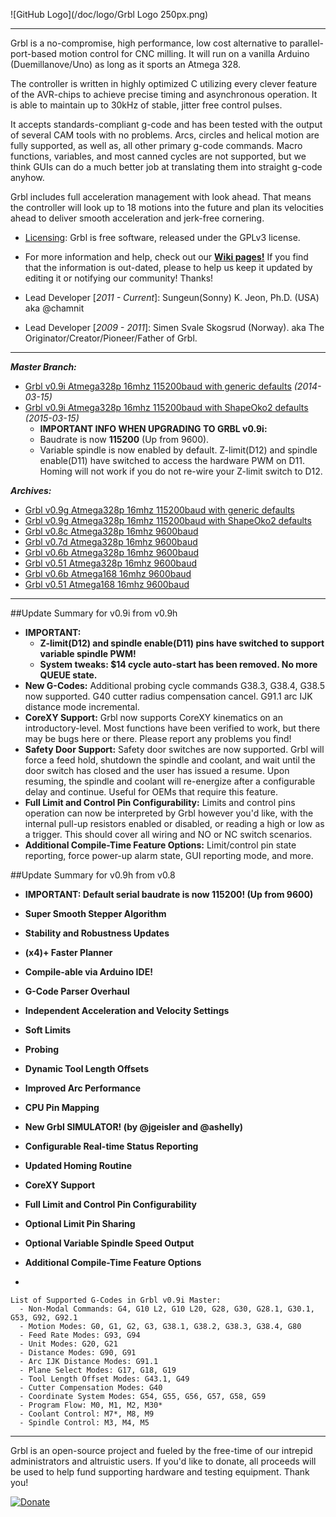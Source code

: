![GitHub Logo](/doc/logo/Grbl Logo 250px.png)


***

Grbl is a no-compromise, high performance, low cost alternative to parallel-port-based motion control for CNC milling. It will run on a vanilla Arduino (Duemillanove/Uno) as long as it sports an Atmega 328. 

The controller is written in highly optimized C utilizing every clever feature of the AVR-chips to achieve precise timing and asynchronous operation. It is able to maintain up to 30kHz of stable, jitter free control pulses.

It accepts standards-compliant g-code and has been tested with the output of several CAM tools with no problems. Arcs, circles and helical motion are fully supported, as well as, all other primary g-code commands. Macro functions, variables, and most canned cycles are not supported, but we think GUIs can do a much better job at translating them into straight g-code anyhow.

Grbl includes full acceleration management with look ahead. That means the controller will look up to 18 motions into the future and plan its velocities ahead to deliver smooth acceleration and jerk-free cornering.

* [Licensing](https://github.com/grbl/grbl/wiki/Licensing): Grbl is free software, released under the GPLv3 license.

* For more information and help, check out our **[Wiki pages!](https://github.com/grbl/grbl/wiki)** If you find that the information is out-dated, please to help us keep it updated by editing it or notifying our community! Thanks!

* Lead Developer [_2011 - Current_]: Sungeun(Sonny) K. Jeon, Ph.D. (USA) aka @chamnit

* Lead Developer [_2009 - 2011_]: Simen Svale Skogsrud (Norway). aka The Originator/Creator/Pioneer/Father of Grbl.

***

_**Master Branch:**_
* [Grbl v0.9i Atmega328p 16mhz 115200baud with generic defaults](http://bit.ly/1EiviDk) _(2014-03-15)_
* [Grbl v0.9i Atmega328p 16mhz 115200baud with ShapeOko2 defaults](http://bit.ly/1NYIfKl) _(2015-03-15)_
  - **IMPORTANT INFO WHEN UPGRADING TO GRBL v0.9i:** 
  - Baudrate is now **115200** (Up from 9600). 
  - Variable spindle is now enabled by default. Z-limit(D12) and spindle enable(D11) have switched to access the hardware PWM on D11. Homing will not work if you do not re-wire your Z-limit switch to D12.

_**Archives:**_
* [Grbl v0.9g Atmega328p 16mhz 115200baud with generic defaults](http://bit.ly/1m8E1Qa) 
* [Grbl v0.9g Atmega328p 16mhz 115200baud with ShapeOko2 defaults](http://bit.ly/1kOAzig) 
* [Grbl v0.8c Atmega328p 16mhz 9600baud](http://bit.ly/SSdCJE)
* [Grbl v0.7d Atmega328p 16mhz 9600baud](http://bit.ly/ZhL15G)
* [Grbl v0.6b Atmega328p 16mhz 9600baud](http://bit.ly/VD04A5)
* [Grbl v0.51 Atmega328p 16mhz 9600baud](http://bit.ly/W75BS1)
* [Grbl v0.6b Atmega168 16mhz 9600baud](http://bit.ly/SScWnE)
* [Grbl v0.51 Atmega168 16mhz 9600baud](http://bit.ly/VXyrYu)


***

##Update Summary for v0.9i from v0.9h
  - **IMPORTANT:**
    - **Z-limit(D12) and spindle enable(D11) pins have switched to support variable spindle PWM!**
    - **System tweaks: $14 cycle auto-start has been removed. No more QUEUE state.**
  - **New G-Codes:** Additional probing cycle commands G38.3, G38.4, G38.5 now supported. G40 cutter radius compensation cancel. G91.1 arc IJK distance mode incremental.
  - **CoreXY Support:** Grbl now supports CoreXY kinematics on an introductory-level. Most functions have been verified to work, but there may be bugs here or there. Please report any problems you find!
  - **Safety Door Support:** Safety door switches are now supported. Grbl will force a feed hold, shutdown the spindle and coolant, and wait until the door switch has closed and the user has issued a resume. Upon resuming, the spindle and coolant will re-energize after a configurable delay and continue. Useful for OEMs that require this feature.
  - **Full Limit and Control Pin Configurability:** Limits and control pins operation can now be interpreted by Grbl however you'd like, with the internal pull-up resistors enabled or disabled, or reading a high or low as a trigger. This should cover all wiring and NO or NC switch scenarios.
  - **Additional Compile-Time Feature Options:** Limit/control pin state reporting, force power-up alarm state, GUI reporting mode, and more.

##Update Summary for v0.9h from v0.8
  - **IMPORTANT: Default serial baudrate is now 115200! (Up from 9600)**
  - **Super Smooth Stepper Algorithm**
  - **Stability and Robustness Updates**
  - **(x4)+ Faster Planner**
  - **Compile-able via Arduino IDE!**
  - **G-Code Parser Overhaul**
  - **Independent Acceleration and Velocity Settings**
  - **Soft Limits**
  - **Probing**
  - **Dynamic Tool Length Offsets**
  - **Improved Arc Performance**
  - **CPU Pin Mapping**
  - **New Grbl SIMULATOR! (by @jgeisler and @ashelly)**
  - **Configurable Real-time Status Reporting**
  - **Updated Homing Routine**
  - **CoreXY Support**
  - **Full Limit and Control Pin Configurability**
  - **Optional Limit Pin Sharing**
  - **Optional Variable Spindle Speed Output**
  - **Additional Compile-Time Feature Options**

-
``` 
List of Supported G-Codes in Grbl v0.9i Master:
  - Non-Modal Commands: G4, G10 L2, G10 L20, G28, G30, G28.1, G30.1, G53, G92, G92.1
  - Motion Modes: G0, G1, G2, G3, G38.1, G38.2, G38.3, G38.4, G80
  - Feed Rate Modes: G93, G94
  - Unit Modes: G20, G21
  - Distance Modes: G90, G91
  - Arc IJK Distance Modes: G91.1
  - Plane Select Modes: G17, G18, G19
  - Tool Length Offset Modes: G43.1, G49
  - Cutter Compensation Modes: G40
  - Coordinate System Modes: G54, G55, G56, G57, G58, G59
  - Program Flow: M0, M1, M2, M30*
  - Coolant Control: M7*, M8, M9
  - Spindle Control: M3, M4, M5
```

-------------
Grbl is an open-source project and fueled by the free-time of our intrepid administrators and altruistic users. If you'd like to donate, all proceeds will be used to help fund supporting hardware and testing equipment. Thank you!

[![Donate](https://www.paypalobjects.com/en_US/i/btn/btn_donate_LG.gif)](https://www.paypal.com/cgi-bin/webscr?cmd=_s-xclick&hosted_button_id=CUGXJHXA36BYW)
